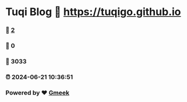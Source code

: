 # Tuqi Blog :link: https://tuqigo.github.io 
### :page_facing_up: [2](https://tuqigo.github.io/tag.html) 
### :speech_balloon: 0 
### :hibiscus: 3033 
### :alarm_clock: 2024-06-21 10:36:51 
### Powered by :heart: [Gmeek](https://github.com/Meekdai/Gmeek)
